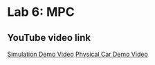 # Lab 6: MPC

## YouTube video link
[Simulation Demo Video](https://youtu.be/OKlmqVI4LMo)
[Physical Car Demo Video](https://drive.google.com/drive/folders/1AsByzgu5m45bqKEMSbGrijx2kI6PYQlU?usp=sharing)